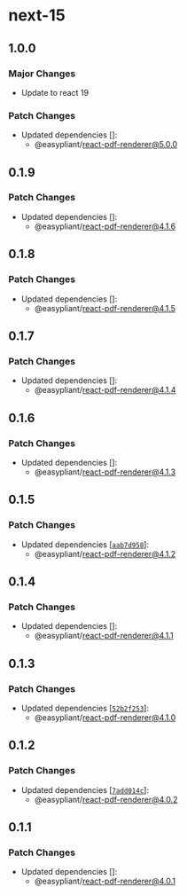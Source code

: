 # next-15

## 1.0.0

### Major Changes

- Update to react 19

### Patch Changes

- Updated dependencies []:
  - @easypliant/react-pdf-renderer@5.0.0

## 0.1.9

### Patch Changes

- Updated dependencies []:
  - @easypliant/react-pdf-renderer@4.1.6

## 0.1.8

### Patch Changes

- Updated dependencies []:
  - @easypliant/react-pdf-renderer@4.1.5

## 0.1.7

### Patch Changes

- Updated dependencies []:
  - @easypliant/react-pdf-renderer@4.1.4

## 0.1.6

### Patch Changes

- Updated dependencies []:
  - @easypliant/react-pdf-renderer@4.1.3

## 0.1.5

### Patch Changes

- Updated dependencies
  [[`aab7d958`](https://github.com/diegomura/react-pdf/commit/aab7d95870d9073e4acb004aa0cce9cfa19b7f0e)]:
  - @easypliant/react-pdf-renderer@4.1.2

## 0.1.4

### Patch Changes

- Updated dependencies []:
  - @easypliant/react-pdf-renderer@4.1.1

## 0.1.3

### Patch Changes

- Updated dependencies
  [[`52b2f253`](https://github.com/diegomura/react-pdf/commit/52b2f25349bee0c09399bc2e7e5e89db5e1433fd)]:
  - @easypliant/react-pdf-renderer@4.1.0

## 0.1.2

### Patch Changes

- Updated dependencies
  [[`7add014c`](https://github.com/diegomura/react-pdf/commit/7add014c6bc9cff649dd1a56fc47214888613b6b)]:
  - @easypliant/react-pdf-renderer@4.0.2

## 0.1.1

### Patch Changes

- Updated dependencies []:
  - @easypliant/react-pdf-renderer@4.0.1
